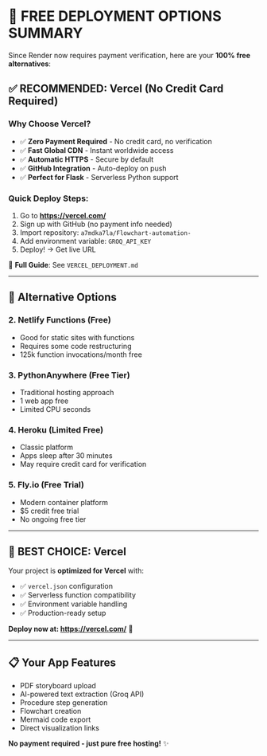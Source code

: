 # 🚀 FREE DEPLOYMENT OPTIONS SUMMARY

Since Render now requires payment verification, here are your **100% free alternatives**:

## ✅ **RECOMMENDED: Vercel (No Credit Card Required)**

### Why Choose Vercel?
- ✅ **Zero Payment Required** - No credit card, no verification
- ✅ **Fast Global CDN** - Instant worldwide access
- ✅ **Automatic HTTPS** - Secure by default
- ✅ **GitHub Integration** - Auto-deploy on push
- ✅ **Perfect for Flask** - Serverless Python support

### Quick Deploy Steps:
1. Go to **https://vercel.com/**
2. Sign up with GitHub (no payment info needed)
3. Import repository: `a7mdka7la/Flowchart-automation-`
4. Add environment variable: `GROQ_API_KEY`
5. Deploy! → Get live URL

📖 **Full Guide**: See `VERCEL_DEPLOYMENT.md`

---

## 🔄 **Alternative Options**

### 2. **Netlify Functions** (Free)
- Good for static sites with functions
- Requires some code restructuring
- 125k function invocations/month free

### 3. **PythonAnywhere** (Free Tier)
- Traditional hosting approach
- 1 web app free
- Limited CPU seconds

### 4. **Heroku** (Limited Free)
- Classic platform
- Apps sleep after 30 minutes
- May require credit card for verification

### 5. **Fly.io** (Free Trial)
- Modern container platform
- $5 credit free trial
- No ongoing free tier

---

## 🎯 **BEST CHOICE: Vercel**

Your project is **optimized for Vercel** with:
- ✅ `vercel.json` configuration
- ✅ Serverless function compatibility
- ✅ Environment variable handling
- ✅ Production-ready setup

**Deploy now at: https://vercel.com/** 🚀

---

## 📋 **Your App Features**
- PDF storyboard upload
- AI-powered text extraction (Groq API)
- Procedure step generation
- Flowchart creation
- Mermaid code export
- Direct visualization links

**No payment required - just pure free hosting!** ✨
